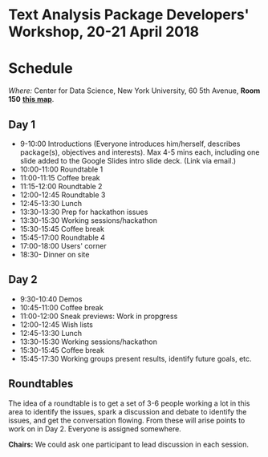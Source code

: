 # Text Analysis Package Developers' Workshop, 20-21 April 2018
# Schedule

*Where:*  Center for Data Science,
      New York University, 60 5th Avenue, **Room 150** [**this map**](https://www.nyu.edu/footer/map.html).

## Day 1

-  9-10:00  Introductions (Everyone introduces him/herself, describes package(s), objectives and interests).  Max 4-5 mins each, including one slide added to the Google Slides intro slide deck.  (Link via email.)
-  10:00-11:00 Roundtable 1
- 11:00-11:15 Coffee break
- 11:15-12:00 Roundtable 2
- 12:00-12:45 Roundtable 3
- 12:45-13:30 Lunch
- 13:30-13:30 Prep for hackathon issues
- 13:30-15:30 Working sessions/hackathon
- 15:30-15:45 Coffee break
- 15:45-17:00 Roundtable 4
- 17:00-18:00 Users' corner
- 18:30- Dinner on site

## Day 2

- 9:30-10:40 Demos
- 10:45-11:00 Coffee break
- 11:00-12:00 Sneak previews: Work in propgress
- 12:00-12:45 Wish lists
- 12:45-13:30 Lunch
- 13:30-15:30 Working sessions/hackathon
- 15:30-15:45 Coffee break
- 15:45-17:30 Working groups present results, identify future goals, etc.

## Roundtables

The idea of a roundtable is to get a set of 3-6 people working a lot in this area to identify the issues, spark a discussion and debate to identify the issues, and get the conversation flowing.  From these will arise points to work on in Day 2.  Everyone is assigned somewhere.

**Chairs:** We could ask one participant to lead discussion in each session.
